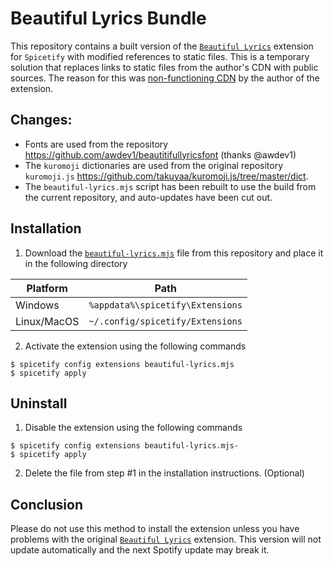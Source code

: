 # Beautiful Lyrics Bundle
This repository contains a built version of the [`Beautiful Lyrics`](https://github.com/surfbryce/beautiful-lyrics) extension for `Spicetify` with modified references to static files. This is a temporary solution that replaces links to static files from the author's CDN with public sources. The reason for this was [non-functioning CDN](https://github.com/surfbryce/beautiful-lyrics/issues/1080) by the author of the extension.

## Changes:
- Fonts are used from the repository https://github.com/awdev1/beautitifullyricsfont (thanks @awdev1)
- The `kuromoji` dictionaries are used from the original repository `kuromoji.js` https://github.com/takuyaa/kuromoji.js/tree/master/dict.
- The `beautiful-lyrics.mjs` script has been rebuilt to use the build from the current repository, and auto-updates have been cut out.

## Installation
1. Download the [`beautiful-lyrics.mjs`](https://github.com/iHelops/beautiful-lyrics-bundle/blob/main/beautiful-lyrics.mjs) file from this repository and place it in the following directory

| Platform      | Path                             |
| ------------- |:--------------------------------:|
| Windows       | `%appdata%\spicetify\Extensions` |
| Linux/MacOS	| `~/.config/spicetify/Extensions` |

2. Activate the extension using the following commands
```console
$ spicetify config extensions beautiful-lyrics.mjs
$ spicetify apply
```

## Uninstall
1. Disable the extension using the following commands
```console
$ spicetify config extensions beautiful-lyrics.mjs-
$ spicetify apply
```

2. Delete the file from step #1 in the installation instructions. (Optional)

## Conclusion
Please do not use this method to install the extension unless you have problems with the original [`Beautiful Lyrics`](https://github.com/surfbryce/beautiful-lyrics) extension. This version will not update automatically and the next Spotify update may break it.
